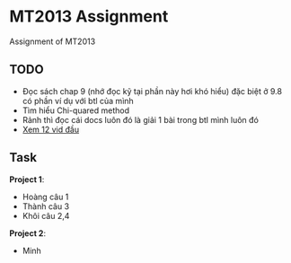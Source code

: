 # MT2013 Assignment

Assignment of MT2013

## TODO

* Đọc sách chap 9 (nhớ đọc kỹ tại phần này hơi khó hiểu) đặc biệt ở 9.8 có phần ví dụ với btl của mình
* Tìm hiểu Chi-quared method
* Rảnh thì đọc cái docs luôn đó là giải 1 bài trong btl mình luôn đó
* [Xem 12 vid đầu](https://www.youtube.com/playlist?list=PLblh5JKOoLUK0FLuzwntyYI10UQFUhsY9)

## Task
**Project 1**:
- Hoàng câu 1
- Thành câu 3
- Khôi câu 2,4


**Project 2**:
- Minh
